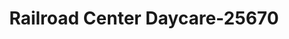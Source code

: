 ---
f_zip-code: 39073
f_state-code: MS
title: Railroad Center Daycare-25670
f_phone: 601-845-7171
f_city-only: Florence
f_address: 160 John Loflin Drive Florence
f_location-unique-id: '25670'
slug: railroad-center-daycare-25670
updated-on: '2024-05-30T13:46:58.046Z'
created-on: '2024-05-30T13:36:59.803Z'
published-on: '2024-05-30T13:54:32.469Z'
f_city-state: cms/city/florence-ms.md
f_company: cms/company/railroad-center-daycare.md
f_state: cms/state/mississippi.md
layout: '[payday-loan].html'
tags: payday-loan
---